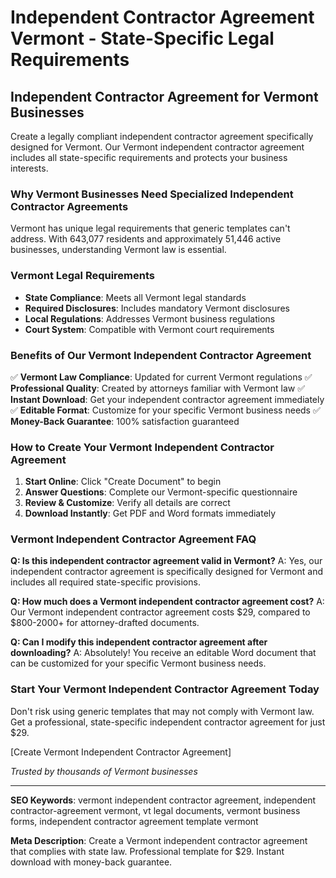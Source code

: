 # Independent Contractor Agreement Vermont - State-Specific Legal Requirements

## Independent Contractor Agreement for Vermont Businesses

Create a legally compliant independent contractor agreement specifically designed for Vermont. Our Vermont independent contractor agreement includes all state-specific requirements and protects your business interests.

### Why Vermont Businesses Need Specialized Independent Contractor Agreements

Vermont has unique legal requirements that generic templates can't address. With 643,077 residents and approximately 51,446 active businesses, understanding Vermont law is essential.

### Vermont Legal Requirements

- **State Compliance**: Meets all Vermont legal standards
- **Required Disclosures**: Includes mandatory Vermont disclosures
- **Local Regulations**: Addresses Vermont business regulations
- **Court System**: Compatible with Vermont court requirements

### Benefits of Our Vermont Independent Contractor Agreement

✅ **Vermont Law Compliance**: Updated for current Vermont regulations
✅ **Professional Quality**: Created by attorneys familiar with Vermont law
✅ **Instant Download**: Get your independent contractor agreement immediately
✅ **Editable Format**: Customize for your specific Vermont business needs
✅ **Money-Back Guarantee**: 100% satisfaction guaranteed

### How to Create Your Vermont Independent Contractor Agreement

1. **Start Online**: Click "Create Document" to begin
2. **Answer Questions**: Complete our Vermont-specific questionnaire
3. **Review & Customize**: Verify all details are correct
4. **Download Instantly**: Get PDF and Word formats immediately

### Vermont Independent Contractor Agreement FAQ

**Q: Is this independent contractor agreement valid in Vermont?**
A: Yes, our independent contractor agreement is specifically designed for Vermont and includes all required state-specific provisions.

**Q: How much does a Vermont independent contractor agreement cost?**
A: Our Vermont independent contractor agreement costs $29, compared to $800-2000+ for attorney-drafted documents.

**Q: Can I modify this independent contractor agreement after downloading?**
A: Absolutely! You receive an editable Word document that can be customized for your specific Vermont business needs.

### Start Your Vermont Independent Contractor Agreement Today

Don't risk using generic templates that may not comply with Vermont law. Get a professional, state-specific independent contractor agreement for just $29.

[Create Vermont Independent Contractor Agreement]

_Trusted by thousands of Vermont businesses_

---

**SEO Keywords**: vermont independent contractor agreement, independent contractor-agreement vermont, vt legal documents, vermont business forms, independent contractor agreement template vermont

**Meta Description**: Create a Vermont independent contractor agreement that complies with state law. Professional template for $29. Instant download with money-back guarantee.

